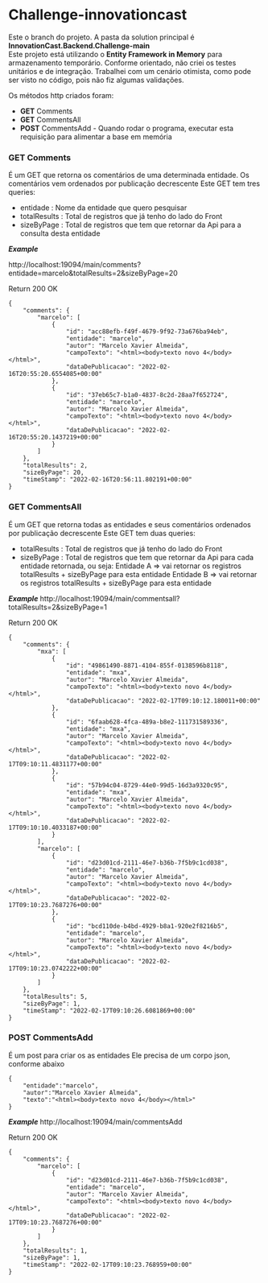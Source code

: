 # Challenge-innovationcast

Este o branch do projeto. A pasta da solution principal é **InnovationCast.Backend.Challenge-main** <br>
Este projeto está utilizando o **Entity Framework in Memory** para armazenamento temporário.
Conforme orientado, não criei os testes unitários e de integração. 
Trabalhei com um cenário otimista, como pode ser visto no código, pois não fiz algumas validações.

Os métodos http criados foram:
- **GET** Comments
- **GET** CommentsAll
- **POST** CommentsAdd - Quando rodar o programa, executar esta requisição para alimentar a base em memória

### GET Comments ###
É um GET que retorna os comentários de uma determinada entidade. 
Os comentários vem ordenados por publicação decrescente
Este GET tem tres queries:
  - entidade      : Nome da entidade que quero pesquisar
  - totalResults  : Total de registros que já tenho do lado do Front
  - sizeByPage    : Total de registros que tem que retornar da Api para a consulta desta entidade

***Example***

http://localhost:19094/main/comments?entidade=marcelo&totalResults=2&sizeByPage=20

Return 200 OK 

```
{
	"comments": {
		"marcelo": [
			{
				"id": "acc88efb-f49f-4679-9f92-73a676ba94eb",
				"entidade": "marcelo",
				"autor": "Marcelo Xavier Almeida",
				"campoTexto": "<html><body>texto novo 4</body></html>",
				"dataDePublicacao": "2022-02-16T20:55:20.6554085+00:00"
			},
			{
				"id": "37eb65c7-b1a0-4837-8c2d-28aa7f652724",
				"entidade": "marcelo",
				"autor": "Marcelo Xavier Almeida",
				"campoTexto": "<html><body>texto novo 4</body></html>",
				"dataDePublicacao": "2022-02-16T20:55:20.1437219+00:00"
			}
		]
	},
	"totalResults": 2,
	"sizeByPage": 20,
	"timeStamp": "2022-02-16T20:56:11.802191+00:00"
}
```

### GET CommentsAll ###
É um GET que retorna todas as entidades e seus comentários ordenados por publicação decrescente
Este GET tem duas queries:
  - totalResults  : Total de registros que já tenho do lado do Front
  - sizeByPage    : Total de registros que tem que retornar da Api para cada entidade retornada, ou seja:
                    Entidade A => vai retornar os registros totalResults + sizeByPage para esta entidade
                    Entidade B => vai retornar os registros totalResults + sizeByPage para esta entidade

***Example***
http://localhost:19094/main/commentsall?totalResults=2&sizeByPage=1

Return 200 OK 
```
{
	"comments": {
		"mxa": [
			{
				"id": "49861490-8871-4104-855f-0138596b8118",
				"entidade": "mxa",
				"autor": "Marcelo Xavier Almeida",
				"campoTexto": "<html><body>texto novo 4</body></html>",
				"dataDePublicacao": "2022-02-17T09:10:12.180011+00:00"
			},
			{
				"id": "6faab628-4fca-489a-b8e2-111731589336",
				"entidade": "mxa",
				"autor": "Marcelo Xavier Almeida",
				"campoTexto": "<html><body>texto novo 4</body></html>",
				"dataDePublicacao": "2022-02-17T09:10:11.4831177+00:00"
			},
			{
				"id": "57b94c04-8729-44e0-99d5-16d3a9320c95",
				"entidade": "mxa",
				"autor": "Marcelo Xavier Almeida",
				"campoTexto": "<html><body>texto novo 4</body></html>",
				"dataDePublicacao": "2022-02-17T09:10:10.4033187+00:00"
			}
		],
		"marcelo": [
			{
				"id": "d23d01cd-2111-46e7-b36b-7f5b9c1cd038",
				"entidade": "marcelo",
				"autor": "Marcelo Xavier Almeida",
				"campoTexto": "<html><body>texto novo 4</body></html>",
				"dataDePublicacao": "2022-02-17T09:10:23.7687276+00:00"
			},
			{
				"id": "bcd110de-b4bd-4929-b8a1-920e2f8216b5",
				"entidade": "marcelo",
				"autor": "Marcelo Xavier Almeida",
				"campoTexto": "<html><body>texto novo 4</body></html>",
				"dataDePublicacao": "2022-02-17T09:10:23.0742222+00:00"
			}
		]
	},
	"totalResults": 5,
	"sizeByPage": 1,
	"timeStamp": "2022-02-17T09:10:26.6081869+00:00"
}
```

### POST CommentsAdd ###
É um post para criar os as entidades
Ele precisa de um corpo json, conforme abaixo
```
{
	"entidade":"marcelo",
	"autor":"Marcelo Xavier Almeida",
	"texto":"<html><body>texto novo 4</body></html>"	
}
```
***Example***
http://localhost:19094/main/commentsAdd

Return 200 OK

```
{
	"comments": {
		"marcelo": [
			{
				"id": "d23d01cd-2111-46e7-b36b-7f5b9c1cd038",
				"entidade": "marcelo",
				"autor": "Marcelo Xavier Almeida",
				"campoTexto": "<html><body>texto novo 4</body></html>",
				"dataDePublicacao": "2022-02-17T09:10:23.7687276+00:00"
			}
		]
	},
	"totalResults": 1,
	"sizeByPage": 1,
	"timeStamp": "2022-02-17T09:10:23.768959+00:00"
}
```
